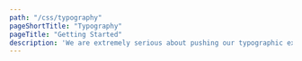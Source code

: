 ```yaml
---
path: "/css/typography"
pageShortTitle: "Typography"
pageTitle: "Getting Started"
description: 'We are extremely serious about pushing our typographic experience to next level'
---
```

